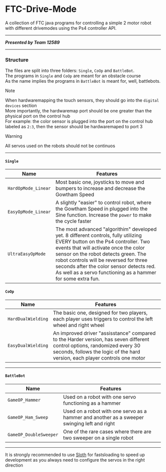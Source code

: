 # FTC-Drive-Mode
A collection of FTC java programs for controlling a simple 2 motor robot with different drivemodes using the Ps4 controller API.

---

***Presented by Team 12589***

---

### Structure
The files are split into three folders: `Single`, `CoOp` and `BattleBot`.    
The programs in `Single` and `CoOp` are meant for an obstacle course    
As the name implies the programs in `BattleBot` is meant for, well, battlebots.

> [!Note]
> When hardwaremapping the touch sensors, they should go into the `digital devices` section   
> More importantly, the hardwaremap port should be one greater than the physical port on the control hub   
> For example: the color sensor is plugged into the port on the control hub labeled as `2:3`, then the sensor should be hardwaremaped to port 3

> [!Warning]
> All servos used on the robots should not be continuos

---

#### `Single`
| Name | Features |
| --- | --- |
| `HardOpMode_Linear` | Most basic one, joysticks to move and bumpers to increase and decrease the Gowtham Speed |
| `EasyOpMode_Linear` | A slightly "easier" to control robot, where the Gowtham Speed in plugged into the Sine function. Increase the `power` to make the cycle faster | 
| `UltraEasyOpMode` | The most advanced "algorithim" developed yet. 8 different controls, fully utilizing EVERY button on the Ps4 controller. Two events that will activate once the color sensor on the robot detects green. The robot controls will be reversed for three seconds after the color sensor detects red. As well as a servo functioning as a hammer for some extra fun. |

#### `CoOp` 
| Name | Features |
| --- | --- |
| `HardDualWielding` | The basic one, designed for two players, each player uses triggers to control the left wheel and right wheel |
| `EasyDualWielding` | An improved driver "assisstance" compared to the Harder version, has seven different control options, randomized every 30 seconds, follows the logic of the hard version, each player controls one motor | 

---

#### `BattleBot`
| Name | Features |
| --- | --- |
| `GameOP_Hammer` | Used on a robot with one servo functioning as a hammer |
| `GameOP_Ham_Sweep` | Used on a robot with one servo as a hammer and another as a sweeper swinging left and right
| `GameOP_DoubleSweeper` | One of the rare cases where there are two sweeper on a single robot |

--- 

It is strongly recommended to use [Sloth](https://github.com/Dairy-Foundation/Sloth) for fastsloading to speed up development as you always need to configure the servos in the right direction
